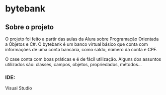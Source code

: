 # bytebank
## Sobre o projeto

O projeto foi feito a partir das aulas da Alura sobre Programação Orientada a Objetos e C#. O bytebank é um banco virtual básico que conta com informações de uma conta bancária, como saldo, número da conta e CPF.

O case conta com boas práticas e é de fácil utilização. Alguns dos assuntos utilizados são: classes, campos, objetos, propriedados, métodos... 

### IDE: 
Visual Studio 
